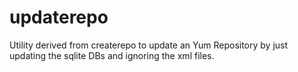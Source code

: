 updaterepo
==========

Utility derived from createrepo to update an Yum Repository by just updating the sqlite DBs and ignoring the xml files.